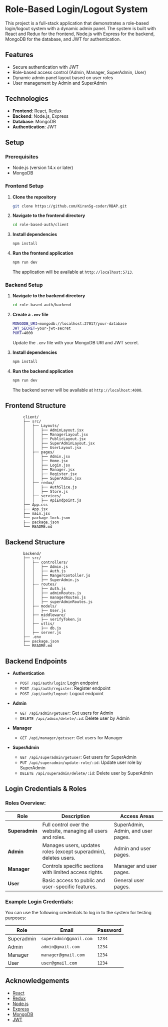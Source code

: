 # Role-Based Login/Logout System

This project is a full-stack application that demonstrates a role-based login/logout system with a dynamic admin panel. The system is built with React and Redux for the frontend, Node.js with Express for the backend, MongoDB for the database, and JWT for authentication.

## Features

- Secure authentication with JWT
- Role-based access control (Admin, Manager, SuperAdmin, User)
- Dynamic admin panel layout based on user roles
- User management by Admin and SuperAdmin

## Technologies

- **Frontend**: React, Redux
- **Backend**: Node.js, Express
- **Database**: MongoDB
- **Authentication**: JWT

## Setup

### Prerequisites

- Node.js (version 14.x or later)
- MongoDB

### Frontend Setup

1. **Clone the repository**

    ```bash
    git clone https://github.com/KiranSg-coder/RBAP.git
    ```

2. **Navigate to the frontend directory**

    ```bash
    cd role-based-auth/client
    ```

3. **Install dependencies**

    ```bash
    npm install
    ```

4. **Run the frontend application**

    ```bash
    npm run dev
    ```

    The application will be available at `http://localhost:5713`.

### Backend Setup

1. **Navigate to the backend directory**

    ```bash
    cd role-based-auth/backend
    ```

2. **Create a `.env` file**

    ```bash
    MONGODB_URI=mongodb://localhost:27017/your-database
    JWT_SECRET=your-jwt-secret
    PORT=4000
    ```

    Update the `.env` file with your MongoDB URI and JWT secret.

3. **Install dependencies**

    ```bash
    npm install
    ```

4. **Run the backend application**

    ```bash
    npm run dev
    ```

    The backend server will be available at `http://localhost:4000`.

## Frontend Structure

```
        client/
        ├── src/
        │   ├── Layouts/
        │   │   ├── AdminLayout.jsx
        │   │   ├── ManagerLayout.jsx
        │   │   ├── PublicLayout.jsx
        │   │   ├── SuperAdminLayout.jsx
        │   │   ├── UserLayout.jsx
        │   ├── pages/
        │   │   ├── Admin.jsx
        │   │   ├── Home.jsx
        │   │   ├── Login.jsx
        │   │   ├── Manager.jsx
        │   │   ├── Register.jsx
        │   │   ├── SuperAdmin.jsx
        │   ├── redux/
        │   │   ├── AuthSlice.js
        │   │   ├── Store.js
        │   ├── services/
        │   │   ├── ApiEndpoint.js
        ├── App.css
        ├── App.jsx
        ├── main.jsx
        └── package-lock.json
        ├── package.json
        └── README.md
```

## Backend Structure

```
        backend/
        ├── src/
        │   ├── controllers/
        │   │   ├── Admin.js
        │   │   ├── Auth.js
        │   │   ├── MangerContoller.js
        │   │   ├── SuperAdmin.js
        │   ├── routes/
        │   │   ├── Auth.js
        │   │   ├── adminRoutes.js
        │   │   ├── managerRoutes.js
        │   │   ├── superAdminRoutes.js
        │   ├── models/
        │   │   ├── User.js
        │   ├── middleware/
        │   │   ├── verifyToken.js
        │   ├── utlis/
        │   │   ├── db.js
        │   ├── server.js
        ├── .env
        ├── package.json
        └── README.md
```

## Backend Endpoints

- **Authentication**
  - `POST /api/auth/login`: Login endpoint
  - `POST /api/auth/register`: Register endpoint
  - `POST /api/auth/logout`: Logout endpoint

- **Admin**
  - `GET /api/admin/getuser`: Get users for Admin
  - `DELETE /api/admin/delete/:id`: Delete user by Admin

- **Manager**
  - `GET /api/manager/getuser`: Get users for Manager

- **SuperAdmin**
  - `GET /api/superadmin/getuser`: Get users for SuperAdmin
  - `PUT /api/superadmin/update-role/:id`: Update user role by SuperAdmin
  - `DELETE /api/superadmin/delete/:id`: Delete user by SuperAdmin
    
## Login Credentials & Roles

### Roles Overview:

| Role        | Description                                          | Access Areas                                      |
|-------------|------------------------------------------------------|--------------------------------------------------|
| **Superadmin** | Full control over the website, managing all users and roles. | SuperAdmin, Admin, and user pages.               |
| **Admin**      | Manages users, updates roles (except superadmin), deletes users. | Admin and user pages.                            |
| **Manager**    | Controls specific sections with limited access rights.  | Manager and user pages.                          |
| **User**       | Basic access to public and user-specific features. | General user pages.                              |

### Example Login Credentials:

You can use the following credentials to log in to the system for testing purposes:

| Role       | Email                | Password   |
|------------|----------------------|------------|
| Superadmin | `superadmin@gmail.com` | `1234` |
| Admin      | `admin@gmail.com`      | `1234` |
| Manager    | `manager@gmail.com`    | `1234` |
| User       | `user@gmail.com`       | `1234` |


## Acknowledgements

- [React](https://reactjs.org/)
- [Redux](https://redux.js.org/)
- [Node.js](https://nodejs.org/)
- [Express](https://expressjs.com/)
- [MongoDB](https://www.mongodb.com/)
- [JWT](https://jwt.io/)

